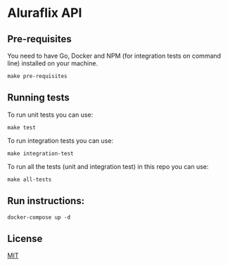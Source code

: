 # Aluraflix API

## Pre-requisites

You need to have Go, Docker and NPM (for integration tests on command line) installed on your machine.

```make pre-requisites```

## Running tests

To run unit tests you can use:

```make test```

To run integration tests you can use:

```make integration-test```

To run all the tests (unit and integration test) in this repo you can use:

```make all-tests```


## Run instructions:

``` docker-compose up -d ```

## License
[MIT](https://choosealicense.com/licenses/mit/)
